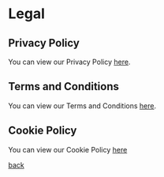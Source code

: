 # Legal

## Privacy Policy

You can view our Privacy Policy <a href="privacypolicy">here</a>.

## Terms and Conditions

You can view our Terms and Conditions <a href="tsandcs">here</a>.

## Cookie Policy

You can view our Cookie Policy <a href="cookies">here</a>

<a href="javascript:window.close();">back</a>
